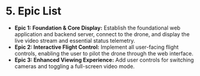 # **5\. Epic List**

* **Epic 1: Foundation & Core Display:** Establish the foundational web application and backend server, connect to the drone, and display the live video stream and essential status telemetry.  
* **Epic 2: Interactive Flight Control:** Implement all user-facing flight controls, enabling the user to pilot the drone through the web interface.  
* **Epic 3: Enhanced Viewing Experience:** Add user controls for switching cameras and toggling a full-screen video mode.
